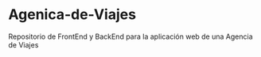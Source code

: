 # Agenica-de-Viajes
Repositorio de FrontEnd y BackEnd para la aplicación web de una Agencia de Viajes
